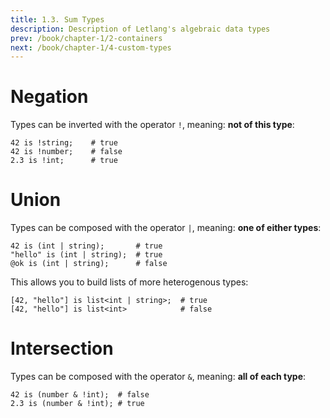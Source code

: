 ```yaml
---
title: 1.3. Sum Types
description: Description of Letlang's algebraic data types
prev: /book/chapter-1/2-containers
next: /book/chapter-1/4-custom-types
---
```


# Negation

Types can be inverted with the operator `!`, meaning: **not of this type**:

```letlang
42 is !string;    # true
42 is !number;    # false
2.3 is !int;      # true
```

# Union

Types can be composed with the operator `|`, meaning: **one of either types**:

```letlang
42 is (int | string);       # true
"hello" is (int | string);  # true
@ok is (int | string);      # false
```

This allows you to build lists of more heterogenous types:

```letlang
[42, "hello"] is list<int | string>;  # true
[42, "hello"] is list<int>            # false
```

# Intersection

Types can be composed with the operator `&`, meaning: **all of each type**:

```letlang
42 is (number & !int);  # false
2.3 is (number & !int); # true
```
